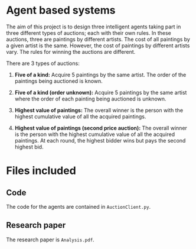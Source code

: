 # Agent based systems

The aim of this project is to design three intelligent agents taking part in three different types of auctions; each 
with their own rules. In these auctions, three are paintings by different artists. The cost of all paintings by a given
artist is the same. However, the cost of paintings by different artists vary. The rules for winning the auctions are 
different.

There are 3 types of auctions:

1) **Five of a kind:** Acquire 5 paintings by the same artist. The order of the paintings being auctioned is known.

2) **Five of a kind (order unknown):** Acquire 5 paintings by the same artist where the order of each painting being 
auctioned is unknown.

3) **Highest value of paintings:** The overall winner is the person with the highest cumulative value of all the acquired 
paintings.

4) **Highest value of paintings (second price auction):** The overall winner is the person with the highest cumulative 
value of all the acquired paintings. At each round, the highest bidder wins but pays the second highest bid. 


# Files included

## Code
The code for the agents are contained in ```AuctionClient.py```.

## Research paper
The research paper is ```Analysis.pdf```. 

